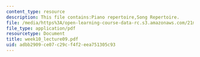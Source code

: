 ```yaml
---
content_type: resource
description: This file contains:Piano repertoire,Song Repertoire.
file: /media/https%3A/open-learning-course-data-rc.s3.amazonaws.com/21m-011-introduction-to-western-music-spring-2006/adbb2909ce07c29cf4f2eea751305c93_week10_lecture09.pdf
file_type: application/pdf
resourcetype: Document
title: week10_lecture09.pdf
uid: adbb2909-ce07-c29c-f4f2-eea751305c93
---
```

